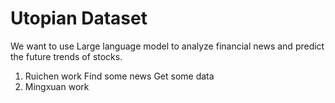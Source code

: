 # Utopian Dataset

We want to use Large language model to analyze financial news and predict the future trends of stocks.


1. Ruichen work
   Find some news
   Get some data
2. Mingxuan work
   

